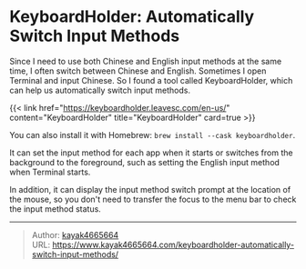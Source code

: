 # KeyboardHolder: Automatically Switch Input Methods

Since I need to use both Chinese and English input methods at the same time, I often switch between Chinese and English. Sometimes I open Terminal and input Chinese. So I found a tool called KeyboardHolder, which can help us automatically switch input methods.
<!--more-->

{{< link href="https://keyboardholder.leavesc.com/en-us/" content="KeyboardHolder" title="KeyboardHolder" card=true >}}

You can also install it with Homebrew: `brew install --cask keyboardholder`.

It can set the input method for each app when it starts or switches from the background to the foreground, such as setting the English input method when Terminal starts.

In addition, it can display the input method switch prompt at the location of the mouse, so you don't need to transfer the focus to the menu bar to check the input method status.

---

> Author: [kayak4665664](https://github.com/kayak4665664)  
> URL: https://www.kayak4665664.com/keyboardholder-automatically-switch-input-methods/  

